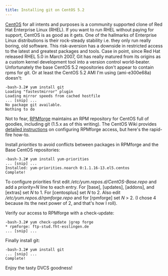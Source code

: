 ```yaml
---
title: Installing git on CentOS 5.2
---
```


[CentOS](http://www.centos.org/) for all intents and purposes is a community
supported clone of Red Hat Enterprise Linux (RHEL). If you want to run RHEL
without paying for support, CentOS is as good as it gets. One of the hallmarks
of Enterprise Linux distributions is their rock-steady stability i.e. they only
run really boring, old software. This risk-aversion has a downside in restricted
access to the latest and greatest packages and tools. Case in point, since Red
Hat released RHEL 5.0 in March 2007, Git has really matured from its origins as
a custom kernel development tool into a version control world-beater. Unfortunately
the base CentOS 5.2 repositories don't appear to contain rpms for git. Or at
least the CentOS 5.2 AMI I'm using (ami-e300e68a) doesn't:

    -bash-3.2# yum install git
    Loading "fastestmirror" plugin
    Loading mirror speeds from cached hostfile
    ... [snip] ...
    No package git available.
    Nothing to do

Not to fear, [RPMforge](https://rpmrepo.org/RPMforge") maintains an RPM
repository for CentOS full of goodies, including git (1.5.x as of this writing).
The CentOS Wiki provides
[detailed instructions](http://wiki.centos.org/AdditionalResources/Repositories/RPMForge?action=show&amp;redirect=Repositories%2FRPMForge#head-b06dd43af4eb366c28879a551701b1b5e4aefccd") on configuring RPMforge access, but here's the rapid-fire how-to.

Install _priorities_ to avoid conflicts between packages in RPMforge and the
Base CentOS repositories:

    -bash-3.2# yum install yum-priorities
    ... [snip] ...
    Installed: yum-priorities.noarch 0:1.1.16-13.el5.centos
    Complete!

To configure priorities first edit _/etc/yum.repos.d/CentOS-Base.repo_ and add
a _priority=N_ line to each entry. For [base], [updates], [addons], and
[extras] set _N_ to 1. For [centosplus] set _N_ to 2. Also edit
_/etc/yum.repos.d/rpmforge.repo_ and for [rpmforge] set _N_ > 2.
(I chose 4 because its the next power of 2, and that's how I roll).

Verify our access to RPMforge with a check-update:

    -bash-3.2# yum check-update |grep forge
    * rpmforge: ftp-stud.fht-esslingen.de
    ... [snip] ...

Finally install git:

    -bash-3.2# yum install git
    ... [snip] ...
    Complete!

Enjoy the tasty DVCS goodness!
